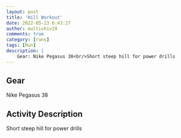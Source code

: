 ```yaml
---
layout: post
title: 'Hill Workout'
date: 2022-05-23 6:43:27
author: multishiv19
comments: true
category: [runs]
tags: [Run]
description: |
    Gear: Nike Pegasus 38<br/>Short steep hill for power drills
---
```


## Gear
Nike Pegasus 38

## Activity Description
Short steep hill for power drills


<div width='100%' class='strava-embed-placeholder' data-embed-type='activity' data-embed-id='7186885430'></div>
<script src='https://strava-embeds.com/embed.js'></script>
